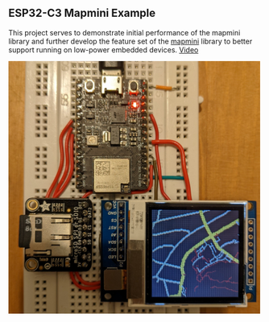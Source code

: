 ## ESP32-C3 Mapmini Example

This project serves to demonstrate initial performance of the mapmini library and further develop the feature set of the [mapmini](https://github.com/btheobald/mapmini) library to better support running on low-power embedded devices. [Video](https://www.youtube.com/watch?v=Gyfr_RSGyYU)

<img src=espc3.jpg alt="Example of the library running on an ESP32-C3" width="500">
